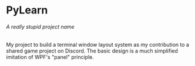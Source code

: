 # PyLearn
###### A really stupid project name

My project to build a terminal window layout system as my contribution to a 
shared game project on Discord. The basic design is a much simplified 
imitation of WPF's "panel" principle.
